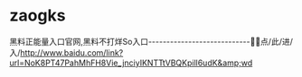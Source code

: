 # zaogks
黑料正能量入口官网,黑料不打烊So入口----------------------------🐡🐡点/此/进/入/http://www.baidu.com/link?url=NoK8PT47PahMhFH8Vie_jnciyIKNTTtVBQKpill6udK&amp;wd
